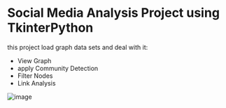 # Social Media Analysis Project using TkinterPython
this project load graph data sets and deal with it:
- View Graph
- apply Community Detection
- Filter Nodes
- Link Analysis



![image](https://github.com/Eslam-shaban/SocialMediaAnalysis_TkinterPython/assets/73853163/ac1273be-0128-4d52-9b28-3e91b94abcc3)
